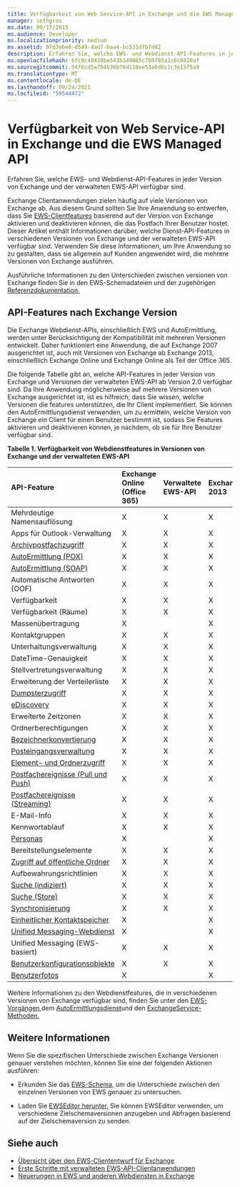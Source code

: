 ```yaml
---
title: Verfügbarkeit von Web Service-API in Exchange und die EWS Managed API
manager: sethgros
ms.date: 09/17/2015
ms.audience: Developer
ms.localizationpriority: medium
ms.assetid: 07d3e6e8-d549-4ad7-baa4-bc531dfb7dd2
description: Erfahren Sie, welche EWS- und Webdienst-API-Features in jeder Version von Exchange und der verwalteten EWS-API verfügbar sind.
ms.openlocfilehash: 6fc0c40410be543b149885c7b0785a2c6c8828af
ms.sourcegitcommit: 54f6cd5a704b36b76d110ee53a6d6c1c3e15f5a9
ms.translationtype: MT
ms.contentlocale: de-DE
ms.lasthandoff: 09/24/2021
ms.locfileid: "59544472"
---
```

# <a name="web-service-api-feature-availability-in-exchange-and-the-ews-managed-api"></a>Verfügbarkeit von Web Service-API in Exchange und die EWS Managed API

Erfahren Sie, welche EWS- und Webdienst-API-Features in jeder Version von Exchange und der verwalteten EWS-API verfügbar sind.
  
Exchange Clientanwendungen zielen häufig auf viele Versionen von Exchange ab. Aus diesem Grund sollten Sie Ihre Anwendung so entwerfen, dass Sie [EWS-Clientfeatures](ews-client-design-overview-for-exchange.md#EWSFeatures) basierend auf der Version von Exchange aktivieren und deaktivieren können, die das Postfach Ihrer Benutzer hostet. Dieser Artikel enthält Informationen darüber, welche Dienst-API-Features in verschiedenen Versionen von Exchange und der verwalteten EWS-API verfügbar sind. Verwenden Sie diese Informationen, um Ihre Anwendung so zu gestalten, dass sie allgemein auf Kunden angewendet wird, die mehrere Versionen von Exchange ausführen. 
  
Ausführliche Informationen zu den Unterschieden zwischen versionen von Exchange finden Sie in den EWS-Schemadateien und der zugehörigen [Referenzdokumentation.](https://msdn.microsoft.com/library/6c969133-6036-448b-af39-a3caf9917e98%28Office.15%29.aspx)
  
## <a name="api-features-by-exchange-version"></a>API-Features nach Exchange Version
<a name="bk_apifeatures"> </a>

Die Exchange Webdienst-APIs, einschließlich EWS und AutoErmittlung, werden unter Berücksichtigung der Kompatibilität mit mehreren Versionen entwickelt. Daher funktioniert eine Anwendung, die auf Exchange 2007 ausgerichtet ist, auch mit Versionen von Exchange ab Exchange 2013, einschließlich Exchange Online und Exchange Online als Teil der Office 365. 
  
Die folgende Tabelle gibt an, welche API-Features in jeder Version von Exchange und Versionen der verwalteten EWS-API ab Version 2.0 verfügbar sind. Da Ihre Anwendung möglicherweise auf mehrere Versionen von Exchange ausgerichtet ist, ist es hilfreich, dass Sie wissen, welche Versionen die features unterstützen, die Ihr Client implementiert. Sie können den AutoErmittlungsdienst verwenden, um zu ermitteln, welche Version von Exchange ein Client für einen Benutzer bestimmt ist, sodass Sie Features aktivieren und deaktivieren können, je nachdem, ob sie für Ihre Benutzer verfügbar sind.
  
**Tabelle 1. Verfügbarkeit von Webdienstfeatures in Versionen von Exchange und der verwalteten EWS-API**

|API-Feature|Exchange Online (Office 365)|Verwaltete EWS-API|Exchange 2013|Exchange 2010 SP2|Exchange 2010 SP1|Exchange 2010|Exchange 2007 SP1|Exchange 2007|
|:-----|:-----|:-----|:-----|:-----|:-----|:-----|:-----|:-----|
|Mehrdeutige Namensauflösung  <br/> |X  <br/> |X  <br/> |X  <br/> |X  <br/> |X  <br/> |X  <br/> |X  <br/> |X  <br/> |
|Apps für Outlook-Verwaltung  <br/> |X  <br/> |X  <br/> |X  <br/> ||||||
|[Archivpostfachzugriff](archiving-in-ews-in-exchange.md) <br/> |X  <br/> |X  <br/> |X  <br/> |X  <br/> |X  <br/> ||||
|[AutoErmittlung (POX)](autodiscover-for-exchange.md) <br/> |X  <br/> |X  <br/> |X  <br/> |X  <br/> |X  <br/> |X  <br/> |X  <br/> |X  <br/> |
|[AutoErmittlung (SOAP)](autodiscover-for-exchange.md) <br/> |X  <br/> |X  <br/> |X  <br/> |X  <br/> |X  <br/> ||||
|Automatische Antworten (OOF)  <br/> |X  <br/> |X  <br/> |X  <br/> |X  <br/> |X  <br/> |X  <br/> |X  <br/> |X  <br/> |
|Verfügbarkeit  <br/> |X  <br/> |X  <br/> |X  <br/> |X  <br/> |X  <br/> |X  <br/> |X  <br/> |X  <br/> |
|Verfügbarkeit (Räume)  <br/> |X  <br/> |X  <br/> |X  <br/> |X  <br/> |X  <br/> |X  <br/> |||
|Massenübertragung  <br/> |X  <br/> ||X  <br/> |X  <br/> |X  <br/> ||||
|Kontaktgruppen  <br/> |X  <br/> |X  <br/> |X  <br/> |X  <br/> |X  <br/> |X  <br/> |||
|Unterhaltungsverwaltung  <br/> |X  <br/> |X  <br/> |X  <br/> |X  <br/> |X  <br/> ||||
|DateTime-Genauigkeit  <br/> |X  <br/> |X  <br/> |X  <br/> |X  <br/> |||||
|Stellvertretungsverwaltung  <br/> |X  <br/> |X  <br/> |X  <br/> |X  <br/> |X  <br/> |X  <br/> |X  <br/> ||
|Erweiterung der Verteilerliste  <br/> |X  <br/> |X  <br/> |X  <br/> |X  <br/> |X  <br/> |X  <br/> |X  <br/> |X  <br/> |
|[Dumpsterzugriff](deleting-items-by-using-ews-in-exchange.md) <br/> |X  <br/> |X  <br/> |X  <br/> |X  <br/> |X  <br/> |X  <br/> |||
|[eDiscovery](ediscovery-in-ews-in-exchange.md) <br/> |X  <br/> |X  <br/> |X  <br/> ||||||
|Erweiterte Zeitzonen  <br/> |X  <br/> |X  <br/> |X  <br/> |X  <br/> |X  <br/> |X  <br/> |||
|Ordnerberechtigungen  <br/> |X  <br/> |X  <br/> |X  <br/> |X  <br/> |X  <br/> |X  <br/> |X  <br/> ||
|[Bezeichnerkonvertierung](ews-identifiers-in-exchange.md) <br/> |X  <br/> |X  <br/> |X  <br/> |X  <br/> |X  <br/> |X  <br/> |X  <br/> ||
|[Posteingangsverwaltung](inbox-management-and-ews-in-exchange.md) <br/> |X  <br/> |X  <br/> |X  <br/> |X  <br/> |X  <br/> ||||
|[Element- und Ordnerzugriff](folders-and-items-in-ews-in-exchange.md) <br/> |X  <br/> |X  <br/> |X  <br/> |X  <br/> |X  <br/> |X  <br/> |X  <br/> |X  <br/> |
|[Postfachereignisse (Pull und Push)](notification-subscriptions-mailbox-events-and-ews-in-exchange.md) <br/> |X  <br/> |X  <br/> |X  <br/> |X  <br/> |X  <br/> |X  <br/> |X  <br/> |X  <br/> |
|[Postfachereignisse (Streaming)](notification-subscriptions-mailbox-events-and-ews-in-exchange.md) <br/> |X  <br/> |X  <br/> |X  <br/> |X  <br/> |X  <br/> ||||
|E-Mail-Info  <br/> |X  <br/> |X  <br/> |X  <br/> |X  <br/> |X  <br/> ||||
|Kennwortablauf  <br/> |X  <br/> |X  <br/> |X  <br/> |X  <br/> |||||
|[Personas](people-and-contacts-in-ews-in-exchange.md) <br/> |X  <br/> ||X  <br/> ||||||
|Bereitstellungselemente  <br/> |X  <br/> |X  <br/> |X  <br/> |X  <br/> |X  <br/> |X  <br/> |X  <br/> ||
|[Zugriff auf öffentliche Ordner](public-folder-access-with-ews-in-exchange.md) <br/> |X  <br/> |X  <br/> |X  <br/> |X  <br/> |X  <br/> |X  <br/> |X  <br/> ||
|Aufbewahrungsrichtlinien  <br/> |X  <br/> |X  <br/> |X  <br/> ||||||
|[Suche (indiziert)](search-and-ews-in-exchange.md) <br/> |X  <br/> |X  <br/> |X  <br/> |X  <br/> |X  <br/> |X  <br/> |||
|[Suche (Store)](search-and-ews-in-exchange.md) <br/> |X  <br/> |X  <br/> |X  <br/> |X  <br/> |X  <br/> |X  <br/> |X  <br/> |X  <br/> |
|[Synchronisierung](mailbox-synchronization-and-ews-in-exchange.md) <br/> |X  <br/> |X  <br/> |X  <br/> |X  <br/> |X  <br/> |X  <br/> |X  <br/> |X  <br/> |
|[Einheitlicher Kontaktspeicher](people-and-contacts-in-ews-in-exchange.md) <br/> |X  <br/> ||X  <br/> ||||||
|[Unified Messaging-Webdienst](https://msdn.microsoft.com/library/83afea8a-c716-41df-9eb2-e1000357afb6%28Office.15%29.aspx) <br/> |X  <br/> ||X  <br/> |X  <br/> |X  <br/> |X  <br/> |X  <br/> |X  <br/> |
|Unified Messaging (EWS-basiert)  <br/> |X  <br/> |X  <br/> |X  <br/> |X  <br/> |X  <br/> |X  <br/> |||
|[Benutzerkonfigurationsobjekte](persistent-application-settings-in-ews-in-exchange.md) <br/> |X  <br/> |X  <br/> |X  <br/> |X  <br/> |X  <br/> |X  <br/> |||
|[Benutzerfotos](how-to-get-user-photos-by-using-ews-in-exchange.md) <br/> |X  <br/> ||X  <br/> ||||||
   
Weitere Informationen zu den Webdienstfeatures, die in verschiedenen Versionen von Exchange verfügbar sind, finden Sie unter den [EWS-Vorgängen,](https://msdn.microsoft.com/library/cf6fd871-9a65-4f34-8557-c8c71dd7ce09%28Office.15%29.aspx)dem [AutoErmittlungsdienst](https://msdn.microsoft.com/library/a01124a8-a8cf-4b80-8625-d7ee05690bca%28Office.15%29.aspx)und den [ExchangeService-Methoden.](https://msdn.microsoft.com/library/office/microsoft.exchange.webservices.data.exchangeservice_methods%28v=exchg.80%29.aspx)
  
## <a name="to-learn-more"></a>Weitere Informationen
<a name="bk_apifeatures"> </a>

Wenn Sie die spezifischen Unterschiede zwischen Exchange Versionen genauer verstehen möchten, können Sie eine der folgenden Aktionen ausführen:
  
- Erkunden Sie das [EWS-Schema,](https://msdn.microsoft.com/library/6c969133-6036-448b-af39-a3caf9917e98%28Office.15%29.aspx) um die Unterschiede zwischen den einzelnen Versionen von EWS genauer zu untersuchen. 
    
- Laden Sie [EWSEditor herunter.](http://ewseditor.codeplex.com/) Sie können EWSEditor verwenden, um verschiedene Zielschemaversionen anzugeben und Abfragen basierend auf der Zielschemaversion zu senden.
    
## <a name="see-also"></a>Siehe auch

- [Übersicht über den EWS-Cliententwurf für Exchange](ews-client-design-overview-for-exchange.md)   
- [Erste Schritte mit verwalteten EWS-API-Clientanwendungen](get-started-with-ews-managed-api-client-applications.md) 
- [Neuerungen in EWS und anderen Webdiensten in Exchange](whats-new-in-ews-and-other-web-services-in-exchange.md)
    

